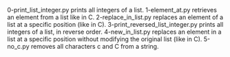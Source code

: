 0-print_list_integer.py prints all integers of a list.
1-element_at.py retrieves an element from a list like in C.
2-replace_in_list.py replaces an element of a list at a specific position (like in C).
3-print_reversed_list_integer.py prints all integers of a list, in reverse order.
4-new_in_list.py replaces an element in a list at a specific position without modifying the original list (like in C).
5-no_c.py removes all characters c and C from a string.
